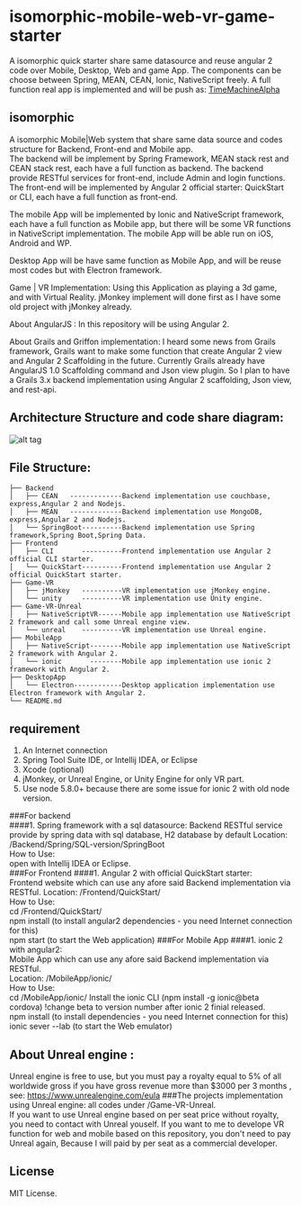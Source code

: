# isomorphic-mobile-web-vr-game-starter
A isomorphic quick starter share same datasource and reuse angular 2 code over Mobile, Desktop, Web and  game App. The components can be choose between Spring, MEAN, CEAN, Ionic, NativeScript freely.
A full function real app is implemented and  will be push as: [TimeMachineAlpha](https://github.com/Arthurisme/TimeMachineAlpha)   

## isomorphic
A isomorphic Mobile|Web system that share same data source and codes structure for Backend, Front-end and Mobile app.  
The backend will be implement by Spring Framework, MEAN stack rest and CEAN stack rest, each have a full function as backend. The backend provide RESTful services for front-end, include Admin and login functions.
The front-end will be implemented by Angular 2 official starter: QuickStart or CLI, each have a full function as front-end.

The mobile App will be implemented by Ionic and NativeScript framework, each have a full function as Mobile app, but there will be some VR functions in NativeScript implementation.
The mobile App will be able run on iOS, Android and WP.  

Desktop App will be have same function as Mobile App, and will be reuse most codes but with Electron framework.

Game | VR Implementation: Using this Application as playing a 3d game, and with  Virtual Reality.  jMonkey implement will done first as I have some old project with jMonkey already.


About AngularJS : In this repository will be using  Angular 2.  

About Grails and Griffon implementation: I heard some news  from Grails framework, Grails want to make some function that create Angular 2 view and Angular 2  Scaffolding in the future.
Currently Grails already have AngularJS 1.0 Scaffolding command and Json view plugin.
So I plan to have a Grails 3.x  backend implementation using  Angular 2 scaffolding, Json view, and rest-api.

## Architecture Structure and code share diagram:
![alt tag](https://github.com/Arthurisme/TimeMachineAlpha/blob/master/Planning/Architecture-and-code-share-diagram.png?raw=true)

## File Structure:
```
├── Backend  
│   ├── CEAN   -------------Backend implementation use couchbase, express,Angular 2 and Nodejs.  
│   ├── MEAN   -------------Backend implementation use MongoDB, express,Angular 2 and Nodejs.  
│   └── SpringBoot----------Backend implementation use Spring framework,Spring Boot,Spring Data.  
├── Frontend  
│   ├── CLI       ----------Frontend implementation use Angular 2 official CLI starter.  
│   └── QuickStart----------Frontend implementation use Angular 2 official QuickStart starter.  
├── Game-VR  
│   ├── jMonkey   ----------VR implementation use jMonkey engine.  
│   └── unity     ----------VR implementation use Unity engine.
├── Game-VR-Unreal
│   ├── NativeScriptVR------Mobile app implementation use NativeScript 2 framework and call some Unreal engine view.   
│   └── unreal    ----------VR implementation use Unreal engine.   
├── MobileApp  
│   ├── NativeScript--------Mobile app implementation use NativeScript 2 framework with Angular 2.  
│   └── ionic       --------Mobile app implementation use ionic 2 framework with Angular 2.
├── DesktopApp  
│   └── Electron------------Desktop application implementation use Electron framework with Angular 2.  
└── README.md  
```


## requirement  
1. An Internet connection  
2. Spring Tool Suite IDE, or Intellij IDEA, or Eclipse  
3. Xcode (optional)  
4. jMonkey, or Unreal Engine, or Unity Engine for only VR part.
5. Use node 5.8.0+ because there are some issue for ionic 2 with old node version.


###For backend  
####1. Spring framework with a sql datasource:
Backend RESTful service provide by spring data with sql database, H2 database by default
Location: /Backend/Spring/SQL-version/SpringBoot  
How to Use:  
open with Intellij IDEA or Eclipse.  
###For Frontend
####1. Angular 2 with official QuickStart starter:   
Frontend website which can use any afore said Backend implementation via RESTful.
Location: /Frontend/QuickStart/  
How to Use:  
cd /Frontend/QuickStart/  
npm install (to install angular2 dependencies - you need Internet connection for this)  
npm start (to start the Web application)
###For Mobile App
####1. ionic 2 with angular2:  
Mobile App which can use any afore said Backend implementation via RESTful.    
Location: /MobileApp/ionic/  
How to Use:  
cd /MobileApp/ionic/
Install the ionic CLI (npm install -g ionic@beta cordova) !change beta to version number after ionic 2 finial released.     
npm install (to install  dependencies - you need Internet connection for this)  
ionic sever --lab (to start the Web emulator)   



## About Unreal engine :
Unreal engine is free to use, but you must pay a royalty equal to 5% of all worldwide gross if you have gross revenue more than $3000 per 3 months , see:  https://www.unrealengine.com/eula
###The projects implementation using Unreal engine: all codes under /Game-VR-Unreal.  
If you want to use Unreal engine based on per seat price without royalty, you need to contact with Unreal youself.
If you want to me to develope VR function for web and mobile based on this repository, you don't need to pay Unreal again, Because I will paid by per seat as a commercial developer.


## License
MIT License.
